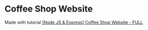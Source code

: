 # Coffee Shop Website

Made with tutorial [[Node JS & Express] Coffee Shop Website - FULL](https://www.youtube.com/watch?v=Dkh2IjrAkVI&list=PLAlchCI9gBhOblhEHjVFX5uamFM2Wib8S&index=1)
